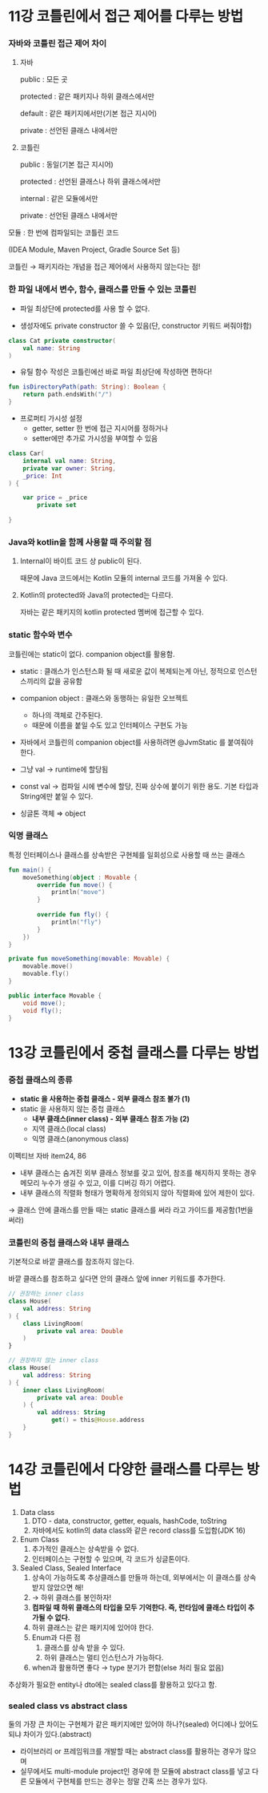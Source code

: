 # 11강 코틀린에서 접근 제어를 다루는 방법

### 자바와 코틀린 접근 제어 차이

1. 자바
    
    public : 모든 곳
    
    protected : 같은 패키지나 하위 클래스에서만
    
    default : 같은 패키지에서만(기본 접근 지시어)
    
    private : 선언된 클래스 내에서만
    
2. 코틀린
    
    public : 동일(기본 접근 지시어)
    
    protected : 선언된 클래스나 하위 클래스에서만
    
    internal : 같은 모듈에서만
    
    private : 선언된 클래스 내에서만
    

모듈 : 한 번에 컴파일되는 코틀린 코드

(IDEA Module, Maven Project, Gradle Source Set 등)

코틀린 → 패키지라는 개념을 접근 제어에서 사용하지 않는다는 점!

### 한 파일 내에서 변수, 함수, 클래스를 만들 수 있는 코틀린

- 파일 최상단에 protected를 사용 할 수 없다.

- 생성자에도 private constructor 쓸 수 있음(단, constructor 키워드 써줘야함)

```kotlin
class Cat private constructor(
	val name: String
)
```

- 유틸 함수 작성은 코틀린에선 바로 파일 최상단에 작성하면 편하다!

```kotlin
fun isDirectoryPath(path: String): Boolean {
	return path.endsWith("/")
}
```

- 프로퍼티 가시성 설정
    - getter, setter 한 번에 접근 지시어를 정하거나
    - setter에만 추가로 가시성을 부여할 수 있음

```kotlin
class Car(
	internal val name: String,
	private var owner: String,
	_price: Int
) {

	var price = _price
		private set
	
}
```

### Java와 kotlin을 함께 사용할 때 주의할 점

1. Internal이 바이트 코드 상 public이 된다.
    
    때문에 Java 코드에서는 Kotlin 모듈의 internal 코드를 가져올 수 있다.
    

1. Kotlin의 protected와 Java의 protected는 다르다.
    
    자바는 같은 패키지의 kotlin protected 멤버에 접근할 수 있다.


### static 함수와 변수

코틀린에는 static이 없다. companion object를 활용함.

- static : 클래스가 인스턴스화 될 때 새로운 값이 복제되는게 아닌, 정적으로 인스턴스끼리의 값을 공유함
- companion object : 클래스와 동행하는 유일한 오브젝트
    - 하나의 객체로 간주된다.
    - 때문에 이름을 붙일 수도 있고 인터페이스 구현도 가능
- 자바에서 코틀린의 companion object를 사용하려면 @JvmStatic 를 붙여줘야 한다.

- 그냥 val → runtime에 할당됨
- const val → 컴파일 시에 변수에 할당, 진짜 상수에 붙이기 위한 용도. 기본 타입과 String에만 붙일 수 있다.

- 싱글톤 객체 ⇒ object

### 익명 클래스

특정 인터페이스나 클래스를 상속받은 구현체를 일회성으로 사용할 때 쓰는 클래스

```kotlin
fun main() {
	moveSomething(object : Movable {
		override fun move() {
			println("move")
		}
	
		override fun fly() {
			println("fly")
		}	
	})
}

private fun moveSomething(movable: Movable) {
	movable.move()
	movable.fly()
}
```

```java
public interface Movable {
	void move();
	void fly();
}
```


# 13강 코틀린에서 중첩 클래스를 다루는 방법

### 중첩 클래스의 종류

- **static 을 사용하는 중첩 클래스 - 외부 클래스 참조 불가 (1)**
- static 을 사용하지 않는 중첩 클래스
    - **내부 클래스(inner class) - 외부 클래스 참조 가능 (2)**
    - 지역 클래스(local class)
    - 익명 클래스(anonymous class)

이펙티브 자바 item24, 86

- 내부 클래스는 숨겨진 외부 클래스 정보를 갖고 있어, 참조를 해지하지 못하는 경우 메모리 누수가 생길 수 있고, 이를 디버깅 하기 어렵다.
- 내부 클래스의 직렬화 형태가 명확하게 정의되지 않아 직렬화에 있어 제한이 있다.

→ 클래스 안에 클래스를 만들 때는 static 클래스를 써라 라고 가이드를 제공함(1번을 써라)

### 코틀린의 중첩 클래스와 내부 클래스

기본적으로 바깥 클래스를 참조하지 않는다. 

바깥 클래스를 참조하고 싶다면 안의 클래스 앞에 inner 키워드를 추가한다.

```kotlin
// 권장하는 inner class
class House(
	val address: String
) {
	class LivingRoom(
		private val area: Double
	)
}

// 권장하지 않는 inner class
class House(
	val address: String
) {
	inner class LivingRoom(
		private val area: Double
	) {
		val address: String
			get() = this@House.address
	}
}
```

# 14강 코틀린에서 다양한 클래스를 다루는 방법

1. Data class
    1. DTO - data, constructor, getter, equals, hashCode, toString
    2. 자바에서도 kotlin의 data class와 같은 record class를 도입함(JDK 16)
2. Enum Class
    1. 추가적인 클래스는 상속받을 수 없다.
    2. 인터페이스는 구현할 수 있으며, 각 코드가 싱글톤이다.
3. Sealed Class, Sealed Interface
    1. 상속이 가능하도록 추상클래스를 만들까 하는데, 외부에서는 이 클래스를 상속 받지 않았으면 해!
    2. → 하위 클래스를 봉인하자!
    3. **컴파일 때 하위 클래스의 타입을 모두 기억한다. 즉, 런타임에 클래스 타입이 추가될 수 없다.**
    4. 하위 클래스는 같은 패키지에 있어야 한다.
    5. Enum과 다른 점
        1. 클래스를 상속 받을 수 있다.
        2. 하위 클래스는 멀티 인스턴스가 가능하다.
    6. when과 활용하면 좋다 → type 분기가 편함(else 처리 필요 없음)

추상화가 필요한 entity나 dto에는 sealed class를 활용하고 있다고 함.

### sealed class  vs  abstract class

둘의 가장 큰 차이는 구현체가 같은 패키지에만 있어야 하나?(sealed) 어디에나 있어도 되냐 차이가 있다.(abstract)

- 라이브러리 or 프레임워크를 개발할 때는 abstract class를 활용하는 경우가 많으며
- 실무에서도 multi-module project인 경우에 한 모듈에 abstract class를 넣고 다른 모듈에서 구현체를 만드는 경우는 정말 간혹 쓰는 경우가 있다.